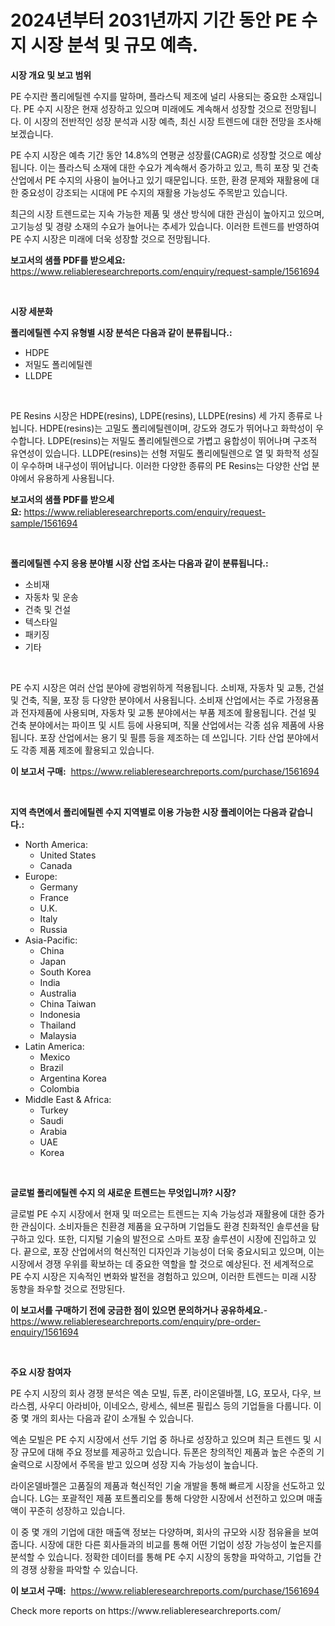 <p><h1>2024년부터 2031년까지 기간 동안 PE 수지 시장 분석 및 규모 예측.</h1></p><p><strong>시장 개요 및 보고 범위</strong></p>
<p><p>PE 수지란 폴리에틸렌 수지를 말하며, 플라스틱 제조에 널리 사용되는 중요한 소재입니다. PE 수지 시장은 현재 성장하고 있으며 미래에도 계속해서 성장할 것으로 전망됩니다. 이 시장의 전반적인 성장 분석과 시장 예측, 최신 시장 트렌드에 대한 전망을 조사해보겠습니다.</p><p>PE 수지 시장은 예측 기간 동안 14.8%의 연평균 성장률(CAGR)로 성장할 것으로 예상됩니다. 이는 플라스틱 소재에 대한 수요가 계속해서 증가하고 있고, 특히 포장 및 건축 산업에서 PE 수지의 사용이 늘어나고 있기 때문입니다. 또한, 환경 문제와 재활용에 대한 중요성이 강조되는 시대에 PE 수지의 재활용 가능성도 주목받고 있습니다.</p><p>최근의 시장 트렌드로는 지속 가능한 제품 및 생산 방식에 대한 관심이 높아지고 있으며, 고기능성 및 경량 소재의 수요가 늘어나는 추세가 있습니다. 이러한 트렌드를 반영하여 PE 수지 시장은 미래에 더욱 성장할 것으로 전망됩니다.</p></p>
<p><strong>보고서의 샘플 PDF를 받으세요:</strong> <a href="https://www.reliableresearchreports.com/enquiry/request-sample/1561694">https://www.reliableresearchreports.com/enquiry/request-sample/1561694</a></p>
<p>&nbsp;</p>
<p><strong>시장 세분화</strong></p>
<p><strong>폴리에틸렌 수지 유형별 시장 분석은 다음과 같이 분류됩니다.:</strong></p>
<p><ul><li>HDPE</li><li>저밀도 폴리에틸렌</li><li>LLDPE</li></ul></p>
<p>&nbsp;</p>
<p><p>PE Resins 시장은 HDPE(resins), LDPE(resins), LLDPE(resins) 세 가지 종류로 나뉩니다. HDPE(resins)는 고밀도 폴리에틸렌이며, 강도와 경도가 뛰어나고 화학성이 우수합니다. LDPE(resins)는 저밀도 폴리에틸렌으로 가볍고 융합성이 뛰어나며 구조적 유연성이 있습니다. LLDPE(resins)는 선형 저밀도 폴리에틸렌으로 열 및 화학적 성질이 우수하며 내구성이 뛰어납니다. 이러한 다양한 종류의 PE Resins는 다양한 산업 분야에서 유용하게 사용됩니다.</p></p>
<p><strong>보고서의 샘플 PDF를 받으세요:</strong>&nbsp;<a href="https://www.reliableresearchreports.com/enquiry/request-sample/1561694">https://www.reliableresearchreports.com/enquiry/request-sample/1561694</a></p>
<p>&nbsp;</p>
<p><strong> 폴리에틸렌 수지 응용 분야별 시장 산업 조사는 다음과 같이 분류됩니다.:</strong></p>
<p><ul><li>소비재</li><li>자동차 및 운송</li><li>건축 및 건설</li><li>텍스타일</li><li>패키징</li><li>기타</li></ul></p>
<p>&nbsp;</p>
<p><p>PE 수지 시장은 여러 산업 분야에 광범위하게 적용됩니다. 소비재, 자동차 및 교통, 건설 및 건축, 직물, 포장 등 다양한 분야에서 사용됩니다. 소비재 산업에서는 주로 가정용품과 전자제품에 사용되며, 자동차 및 교통 분야에서는 부품 제조에 활용됩니다. 건설 및 건축 분야에서는 파이프 및 시트 등에 사용되며, 직물 산업에서는 각종 섬유 제품에 사용됩니다. 포장 산업에서는 용기 및 필름 등을 제조하는 데 쓰입니다. 기타 산업 분야에서도 각종 제품 제조에 활용되고 있습니다.</p></p>
<p><strong>이 보고서 구매:</strong>&nbsp; <a href="https://www.reliableresearchreports.com/purchase/1561694">https://www.reliableresearchreports.com/purchase/1561694</a></p>
<p>&nbsp;</p>
<p><strong>지역 측면에서 폴리에틸렌 수지 지역별로 이용 가능한 시장 플레이어는 다음과 같습니다.:</strong></p>
<p><ul>
    <li>
        North America:
        <ul>
            <li>United States</li>
            <li>Canada</li>
        </ul>
    </li>
    <li>
        Europe:
        <ul>
            <li>Germany</li>
            <li>France</li>
            <li>U.K.</li>
            <li>Italy</li>
            <li>Russia</li>
        </ul>
    </li>
    <li>
        Asia-Pacific:
        <ul>
            <li>China</li>
            <li>Japan</li>
            <li>South Korea</li>
            <li>India</li>
            <li>Australia</li>
            <li>China Taiwan</li>
            <li>Indonesia</li>
            <li>Thailand</li>
            <li>Malaysia</li>
        </ul>
    </li>
    <li>
        Latin America:
        <ul>
            <li>Mexico</li>
            <li>Brazil</li>
            <li>Argentina Korea</li>
            <li>Colombia</li>
        </ul>
    </li>
    <li>
        Middle East & Africa:
        <ul>
            <li>Turkey</li>
            <li>Saudi</li>
            <li>Arabia</li>
            <li>UAE</li>
            <li>Korea</li>
        </ul>
    </li>
    </ul></p>
<p>&nbsp;</p>
<p><strong>글로벌 폴리에틸렌 수지 의 새로운 트렌드는 무엇입니까? 시장?</strong></p>
<p><p>글로벌 PE 수지 시장에서 현재 및 떠오르는 트렌드는 지속 가능성과 재활용에 대한 증가한 관심이다. 소비자들은 친환경 제품을 요구하며 기업들도 환경 친화적인 솔루션을 탐구하고 있다. 또한, 디지털 기술의 발전으로 스마트 포장 솔루션이 시장에 진입하고 있다. 끝으로, 포장 산업에서의 혁신적인 디자인과 기능성이 더욱 중요시되고 있으며, 이는 시장에서 경쟁 우위를 확보하는 데 중요한 역할을 할 것으로 예상된다. 전 세계적으로 PE 수지 시장은 지속적인 변화와 발전을 경험하고 있으며, 이러한 트렌드는 미래 시장 동향을 좌우할 것으로 전망된다.</p></p>
<p><strong>이 보고서를 구매하기 전에 궁금한 점이 있으면 문의하거나 공유하세요.</strong>- <a href="https://www.reliableresearchreports.com/enquiry/pre-order-enquiry/1561694">https://www.reliableresearchreports.com/enquiry/pre-order-enquiry/1561694</a></p>
<p>&nbsp;</p>
<p><strong>주요 시장 참여자</strong></p>
<p><p>PE 수지 시장의 회사 경쟁 분석은 엑손 모빌, 듀폰, 라이온델바젤, LG, 포모사, 다우, 브라스켐, 사우디 아라비아, 이네오스, 랑세스, 쉐브론 필립스 등의 기업들을 다룹니다. 이 중 몇 개의 회사는 다음과 같이 소개될 수 있습니다.</p><p>엑손 모빌은 PE 수지 시장에서 선두 기업 중 하나로 성장하고 있으며 최근 트렌드 및 시장 규모에 대해 주요 정보를 제공하고 있습니다. 듀폰은 창의적인 제품과 높은 수준의 기술력으로 시장에서 주목을 받고 있으며 성장 지속 가능성이 높습니다.</p><p>라이온델바젤은 고품질의 제품과 혁신적인 기술 개발을 통해 빠르게 시장을 선도하고 있습니다. LG는 포괄적인 제품 포트폴리오를 통해 다양한 시장에서 선전하고 있으며 매출액이 꾸준히 성장하고 있습니다.</p><p>이 중 몇 개의 기업에 대한 매출액 정보는 다양하며, 회사의 규모와 시장 점유율을 보여줍니다. 시장에 대한 다른 회사들과의 비교를 통해 어떤 기업이 성장 가능성이 높은지를 분석할 수 있습니다. 정확한 데이터를 통해 PE 수지 시장의 동향을 파악하고, 기업들 간의 경쟁 상황을 파악할 수 있습니다.</p></p>
<p><strong>이 보고서 구매:</strong>&nbsp;&nbsp;<a href="https://www.reliableresearchreports.com/purchase/1561694">https://www.reliableresearchreports.com/purchase/1561694</a></p>
<p>Check more reports on https://www.reliableresearchreports.com/</p>
